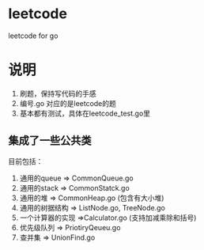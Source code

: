# leetcode
leetcode for go


# 说明

1. 刷题，保持写代码的手感
2. 编号.go 对应的是leetcode的题
3. 基本都有测试，具体在leetcode_test.go里

## 集成了一些公共类
目前包括：

1. 通用的queue => CommonQueue.go
2. 通用的stack => CommonStatck.go
3. 通用的堆 => CommonHeap.go (包含有大小堆) 
4. 通用的树据结构 => ListNode.go, TreeNode.go
5. 一个计算器的实现 =>Calculator.go (支持加减乘除和括号)
6. 优先级队列 => PriotiryQeueu.go
7. 查并集 => UnionFind.go
